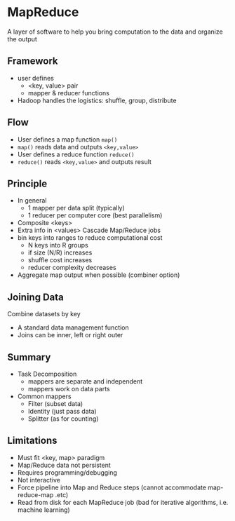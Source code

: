 # MapReduce

A layer of software to help you bring computation to the data and organize the output

## Framework

- user defines
  - <key, value> pair 
  - mapper & reducer functions
- Hadoop handles the logistics: shuffle, group, distribute

## Flow

- User defines a map function `map()`
- `map()` reads data and outputs `<key,value>`
- User defines a reduce function `reduce()`
- `reduce()` reads `<key,value>` and outputs result 

## Principle

- In general
  - 1 mapper per data split (typically)
  - 1 reducer per computer core (best parallelism)
- Composite \<keys\>
- Extra info in \<values\>
  Cascade Map/Reduce jobs
- bin keys into ranges to reduce computational cost
  - N keys into R groups
  - if size (N/R) increases
  - shuffle cost increases
  - reducer complexity decreases
- Aggregate map output when possible (combiner option)

## Joining Data

Combine datasets by key

- A standard data management function
- Joins can be inner, left or right outer

## Summary

- Task Decomposition
  - mappers are separate and independent
  - mappers work on data parts
- Common mappers
  - Filter (subset data)
  - Identity (just pass data)
  - Splitter (as for counting)

## Limitations

- Must fit <key, map> paradigm
- Map/Reduce data not persistent
- Requires programming/debugging
- Not interactive
- Force pipeline into Map and Reduce steps (cannot accommodate map-reduce-map .etc)
- Read from disk for each MapReduce job (bad for iterative algorithms, i.e. machine learning)
